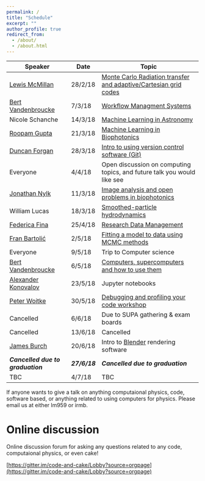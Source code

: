 ```yaml
---
permalink: /
title: "Schedule"
excerpt: ""
author_profile: true
redirect_from: 
  - /about/
  - /about.html
---
```



| Speaker   | Date       |               Topic                                               |
| --------  | ------     | ------------------------------------------------------------      |
| [Lewis McMillan](https://github.com/lewisfish)    | 28/2/18 | [Monte Carlo Radiation transfer and adaptive/Cartesian grid codes](/talks/2018-02-28-lewis-mcrt) |
| [Bert Vandenbroucke](https://github.com/bwvdnbro) | 7/3/18  | [Workflow Managment Systems](/talks/2018-03-07-bert-WMS) |
| Nicole Schanche       | 14/3/18    | [Machine Learning in Astronomy](/talks/2018-03-14-nicole-ML)
| [Roopam Gupta](https://opticalmanipulationgroup.wp.st-andrews.ac.uk/)          | 21/3/18    | [Machine Learning in Biophotonics](/talks/2018-03-21-roopam-ML) |
| [Duncan Forgan](https://github.com/dh4gan)       | 28/3/18    | [Intro to using version control software (Git)](/talks/2018-03-28-duncan-git) |
| Everyone       | 4/4/18     | Open discussion on computing topics, and future talk you would like see |
| [Jonathan Nylk](https://opticalmanipulationgroup.wp.st-andrews.ac.uk/)  | 11/3/18    | [Image analysis and open problems in biophotonics](/talks/2018-04-11-jonathan-Img)  |
| William Lucas  | 18/3/18    | [Smoothed-particle hydrodynamics](/talks/2018-04-18-will-SPH)  |
| [Federica Fina](https://www.st-andrews.ac.uk/staff/research/data/) | 25/4/18 | [Research Data Management](/talks/2018-04-25-Federica-DM) |
| [Fran Bartolić](https://github.com/fbartolic) | 2/5/18 | [Fitting a model to data using MCMC methods](/talks/2018-05-02-fran-mcmc) |
| Everyone | 9/5/18 | Trip to Computer science |
| [Bert Vandenbroucke](https://github.com/bwvdnbro)| 6/5/18 | [Computers, supercomputers and how to use them](/talks/2018-05-16-bert-CPU) |
| [Alexander Konovalov](https://alex-konovalov.github.io/year-archive/) | 23/5/18 | Jupyter notebooks |
| [Peter Woitke](http://www-star.st-and.ac.uk/~pw31/) | 30/5/18 | [Debugging and profiling your code workshop](/talks/2018-05-30-peter-code) |
| Cancelled  | 6/6/18  | Due to SUPA gathering & exam boards |
| Cancelled  | 13/6/18  | Cancelled |
| [James Burch](http://synthopt.wp.st-andrews.ac.uk/people/phd-students/james-burch/)  | 20/6/18  | Intro to [Blender](https://www.blender.org/) rendering software |
| ***Cancelled due to graduation***  | ***27/6/18***  | ***Cancelled due to graduation*** |
| TBC  | 4/7/18  | TBC |


If anyone wants to give a talk on anything computaional physics, code, software based, or anything related to using computers for physics. Please email us at either lm959 or irmb.

# Online discussion
Online discussion forum for asking any questions related to any code, computaional physics, or even cake!

[https://gitter.im/code-and-cake/Lobby?source=orgpage](https://gitter.im/code-and-cake/Lobby?source=orgpage)

